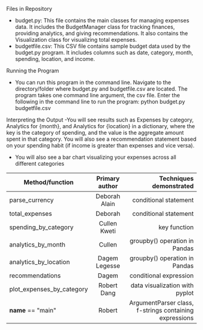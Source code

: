 Files in Repository
- budget.py: This file contains the main classes for managing expenses data. It includes the BudgetManager class for tracking finances, providing analytics,
  and giving recommendations. It also contains the Visualization class for visualizing total expenses.
- budgetfile.csv: This CSV file contains sample budget data used by the budget.py program. It includes columns such as date, category, month, spending, location, and income.

Running the Program
- You can run this program in the command line. Navigate to the directory/folder where budget.py and budgetfile.csv are located. The program takes one command line
  argument, the csv file. Enter the following in the command line to run the program: python budget.py budgetfile.csv

Interpreting the Output
-You will see results such as Expenses by category, Analytics for {month}, and Analytics for {location} in a dictionary, where the key is the category of spending, and the 
value is the aggregate amount spent in that category. You will also see a recommendation statement based on your spending habit (if income is greater than expenses and vice
versa).
- You will also see a bar chart visualizing your expenses across all different categories



| Method/function | Primary author | Techniques demonstrated  |
| ------------- |:-------------:| -----:|
| parse_currency     | Deborah Alain | conditional statement |
| total_expenses   | Deborah      |  conditional statement  |
| spending_by_category | Cullen Kweti      | key function |
| analytics_by_month | Cullen |  groupby() operation in Pandas |
| analytics_by_location | Dagem Legesse |  groupby() operation in Pandas |
| recommendations | Dagem | conditional expression |
| plot_expenses_by_category | Robert Dang | data visualization with pyplot |
| __name__ == "main" | Robert | ArgumentParser class, f-strings containing expressions |




